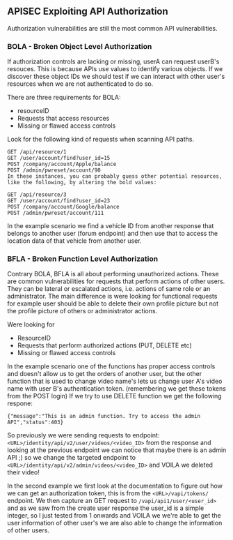 ## APISEC Exploiting API Authorization

Authorization vulnerabilities are still the most common API vulnerabilities.

### BOLA - Broken Object Level Authorization

If authorization controls are lacking or missing, userA can request userB's resouces. This is because APIs use values to identify various objects. If we discover these object IDs we should test if we can interact with other user's resources when we are not authenticated to do so.

There are three requirements for BOLA:
- resourceID
- Requests that access resources
- Missing or flawed access controls

Look for the following kind of requests when scanning API paths.
```
GET /api/resource/1
GET /user/account/find?user_id=15
POST /company/account/Apple/balance
POST /admin/pwreset/account/90
In these instances, you can probably guess other potential resources, like the following, by altering the bold values:

GET /api/resource/3
GET /user/account/find?user_id=23
POST /company/account/Google/balance
POST /admin/pwreset/account/111
```

In the example scenario we find a vehicle ID from another response that belongs to another user (forum endpoint) and then use that to access the location data of that vehicle from another user.


### BFLA - Broken Function Level Authorization
Contrary BOLA, BFLA is all about performing unauthorized actions. These are common vulnerabilities for requests that perform actions of other users. They can be lateral or escalated actions, i.e. actions of same role or an administrator. The main difference is were looking for functional requests for example user should be able to delete their own profile picture but not the profile picture of others or administrator actions.

Were looking for
- ResourceID
- Requests that perform authorized actions (PUT, DELETE etc)
- Missing or flawed access controls
 
In the example scenario one of the functions has proper access controls and doesn't allow us to get the orders of another user, but the other function that is used to change video name's lets us change user A's video name with user B's authentication token. (remembering we get these tokens from the POST login)
If we try to use DELETE function we get the following respone:
```
{"message":"This is an admin function. Try to access the admin API","status":403}
```
So previously we were sending requests to endpoint:
```<URL>/identity/api/v2/user/videos/<video_ID>``` from the response and looking at the previous endpoint we can notice that maybe there is an admin API ;) so we change the targeted endpoint to ```<URL>/identity/api/v2/admin/videos/<video_ID>``` and VOILA we deleted their video!

In the second example we first look at the documentation to figure out how we can get an authorization token, this is from the ```<URL>/vapi/tokens/``` endpoint. We then capture an GET request to ```/vapi/api1/user/<user_id>``` and as we saw from the create user response the user_id is a simple integer, so I just tested from 1 onwards and VOILA we we're able to get the user information of other user's we are also able to change the information of other users.





